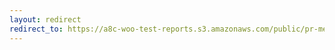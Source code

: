 ```yaml
---
layout: redirect
redirect_to: https://a8c-woo-test-reports.s3.amazonaws.com/public/pr-merge/43448/e2e/index.html
---
```

